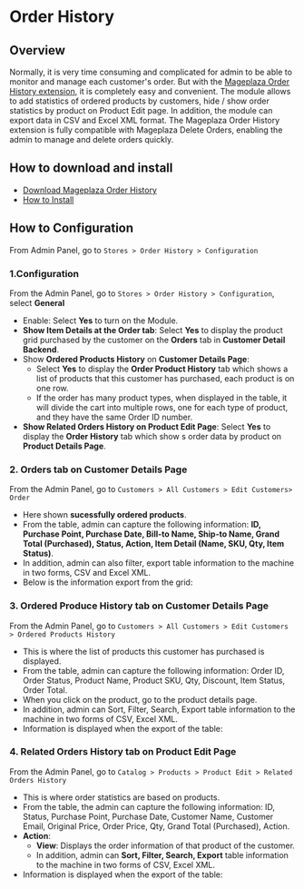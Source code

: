 # Order History

## Overview

Normally, it is very time consuming and complicated for admin to be able to monitor and manage each customer's order. But with the [Mageplaza Order History extension](https://www.mageplaza.com/magento-2-order-history/), it is completely easy and convenient. The module allows to add statistics of ordered products by customers, hide / show order statistics by product on Product Edit page. In addition, the module can export data in CSV and Excel XML format.
The Mageplaza Order History extension is fully compatible with Mageplaza Delete Orders, enabling the admin to manage and delete orders quickly.

## How to download and install

- [Download Mageplaza Order History](https://www.mageplaza.com/magento-2-order-history/)
- [How to Install](https://www.mageplaza.com/install-magento-2-extension/)

## How to Configuration
From Admin Panel, go to `Stores > Order History > Configuration`

### 1.Configuration

From the Admin Panel, go to `Stores > Order History > Configuration`, select **General**

- Enable: Select **Yes** to turn on the Module.
- **Show Item Details at the Order tab**: Select **Yes** to display the product grid purchased by the customer on the **Orders** tab in **Customer Detail Backend**.
- Show **Ordered Products History** on **Customer Details Page**:
  - Select **Yes** to display the **Order Product History** tab which shows a list of products that this customer has purchased, each product is on one row.
  - If the order has many product types, when displayed in the table, it will divide the cart into multiple rows, one for each type of product, and they have the same Order ID number.
- **Show Related Orders History on Product Edit Page**: Select **Yes** to display the **Order History** tab which show s order data by product on **Product Details Page**.

### 2. Orders tab on Customer Details Page
From the Admin Panel, go to `Customers > All Customers > Edit Customers> Order`

- Here shown **sucessfully ordered products**.  
- From the table, admin can capture the following information: **ID, Purchase Point, Purchase Date, Bill-to Name, Ship-to Name, Grand Total (Purchased), Status, Action, Item Detail (Name, SKU, Qty, Item Status)**.
- In addition, admin can also filter, export table information to the machine in two forms, CSV and Excel XML.
- Below is the information export from the grid:


### 3. Ordered Produce History tab on Customer Details Page
From the Admin Panel, go to `Customers > All Customers > Edit Customers > Ordered Products History` 

- This is where the list of products this customer has purchased is displayed.
- From the table, admin can capture the following information: Order ID, Order Status, Product Name, Product SKU, Qty, Discount, Item Status, Order Total.
- When you click on the product, go to the product details page.
- In addition, admin can Sort, Filter, Search, Export table information to the machine in two forms of CSV, Excel XML.
- Information is displayed when the export of the table:

### 4. Related Orders History tab on Product Edit Page
From the Admin Panel, go to `Catalog > Products > Product Edit > Related Orders History`

- This is where order statistics are based on products.
- From the table, the admin can capture the following information: ID, Status, Purchase Point, Purchase Date, Customer Name, Customer Email, Original Price, Order Price, Qty, Grand Total (Purchased), Action.
- **Action**:
  - **View**: Displays the order information of that product of the customer.
  - In addition, admin can **Sort, Filter, Search, Export** table information to the machine in two forms of CSV, Excel XML.
- Information is displayed when the export of the table:
